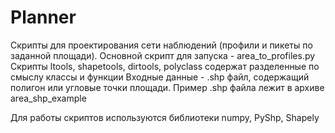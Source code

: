 # Planner
Скрипты для проектирования сети наблюдений (профили и пикеты по заданной площади). 
Основной скрипт для запуска - area_to_profiles.py
Скрипты ltools, shapetools, dirtools, polyclass содержат разделенные по смыслу классы и функции
Входные данные - .shp файл, содержащий полигон или угловые точки площади. Пример .shp файла лежит в архиве area_shp_example

Для работы скриптов используются библиотеки numpy, PyShp, Shapely
